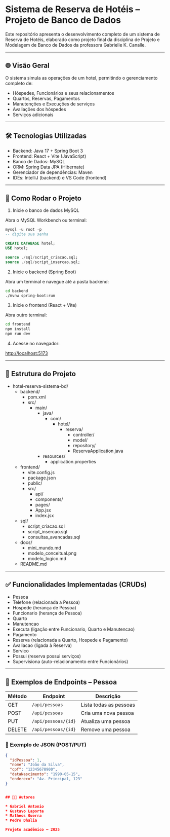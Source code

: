 # Sistema de Reserva de Hotéis – Projeto de Banco de Dados

Este repositório apresenta o desenvolvimento completo de um sistema de Reserva de Hotéis, elaborado como projeto final da disciplina de Projeto e Modelagem de Banco de Dados da professora Gabrielle K. Canalle.

---

## 🌐 Visão Geral

O sistema simula as operações de um hotel, permitindo o gerenciamento completo de:

* Hóspedes, Funcionários e seus relacionamentos
* Quartos, Reservas, Pagamentos
* Manutenções e Execuções de serviços
* Avaliações dos hóspedes
* Serviços adicionais

---

## 🛠️ Tecnologias Utilizadas

* Backend: Java 17 + Spring Boot 3
* Frontend: React + Vite (JavaScript)
* Banco de Dados: MySQL
* ORM: Spring Data JPA (Hibernate)
* Gerenciador de dependências: Maven
* IDEs: IntelliJ (backend) e VS Code (frontend)

---

## 🚀 Como Rodar o Projeto

1. Inicie o banco de dados MySQL

Abra o MySQL Workbench ou terminal:

```sql
mysql -u root -p
-- digite sua senha

CREATE DATABASE hotel;
USE hotel;

source ./sql/script_criacao.sql;
source ./sql/script_insercao.sql;
```

2. Inicie o backend (Spring Boot)

Abra um terminal e navegue até a pasta backend:

```bash
cd backend
./mvnw spring-boot:run
```

3. Inicie o frontend (React + Vite)

Abra outro terminal:

```bash
cd frontend
npm install
npm run dev
```

4. Acesse no navegador:

[http://localhost:5173](http://localhost:5173)

---

## 🧱 Estrutura do Projeto

- hotel-reserva-sistema-bd/
  - backend/
    - pom.xml
    - src/
      - main/
        - java/
          - com/
            - hotel/
              - reserva/
                - controller/
                - model/
                - repository/
                - ReservaApplication.java
        - resources/
          - application.properties
  - frontend/
    - vite.config.js
    - package.json
    - public/
    - src/
      - api/
      - components/
      - pages/
      - App.jsx
      - index.jsx
  - sql/
    - script_criacao.sql
    - script_insercao.sql
    - consultas_avancadas.sql
  - docs/
    - mini_mundo.md
    - modelo_conceitual.png
    - modelo_logico.md
  - README.md



---

## ✅ Funcionalidades Implementadas (CRUDs)

* Pessoa
* Telefone (relacionada a Pessoa)
* Hospede (herança de Pessoa)
* Funcionario (herança de Pessoa)
* Quarto
* Manutencao
* Executa (ligação entre Funcionario, Quarto e Manutencao)
* Pagamento
* Reserva (relacionada a Quarto, Hospede e Pagamento)
* Avaliacao (ligada à Reserva)
* Servico
* Possui (reserva possui serviços)
* Supervisiona (auto-relacionamento entre Funcionários)

---

## 🔁 Exemplos de Endpoints – Pessoa

| Método | Endpoint               | Descrição            |
|--------|------------------------|------------------------|
| GET    | `/api/pessoas`         | Lista todas as pessoas |
| POST   | `/api/pessoas`         | Cria uma nova pessoa   |
| PUT    | `/api/pessoas/{id}`    | Atualiza uma pessoa    |
| DELETE | `/api/pessoas/{id}`    | Remove uma pessoa      |

### 🧾 Exemplo de JSON (POST/PUT)

```json
{
  "idPessoa": 1,
  "nome": "João da Silva",
  "cpf": "12345678900",
  "dataNascimento": "1990-05-15",
  "endereco": "Av. Principal, 123"
}


## 👨‍💻 Autores

* Gabriel Antonio
* Gustavo Laporte
* Matheos Guerra
* Pedro Dhalia

Projeto acadêmico – 2025

